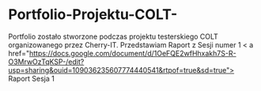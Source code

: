 # Portfolio-Projektu-COLT-
Portfolio zostało stworzone podczas projektu testerskiego  COLT organizowanego przez Cherry-IT. 
Przedstawiam Raport z Sesji numer 1
< a href="https://docs.google.com/document/d/1OeFQE2wfHhxakh7S-R-O3MrwOzTqKSP-/edit?usp=sharing&ouid=109036235607774440541&rtpof=true&sd=true"> Raport Sesja 1</a>
